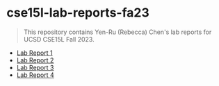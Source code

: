 # cse15l-lab-reports-fa23

> This repository contains Yen-Ru (Rebecca) Chen's lab reports for UCSD CSE15L Fall 2023.


- [Lab Report 1](./lab1.md)
- [Lab Report 2](./lab2.md)
- [Lab Report 3](./lab3.md)
- [Lab Report 4](./lab4/lab4-labreport.md)
